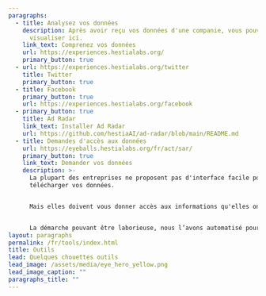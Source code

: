 ```yaml
---
paragraphs:
  - title: Analysez vos données
    description: Après avoir reçu vos données d'une companie, vous pouvez les
      visualiser ici.
    link_text: Comprenez vos données
    url: https://experiences.hestialabs.org/
    primary_button: true
  - url: https://experiences.hestialabs.org/twitter
    title: Twitter
    primary_button: true
  - title: Facebook
    primary_button: true
    url: https://experiences.hestialabs.org/facebook
  - primary_button: true
    title: Ad Radar
    link_text: Installer Ad Radar
    url: https://github.com/hestiaAI/ad-radar/blob/main/README.md
  - title: Demandes d'accès aux données
    url: https://eyeballs.hestialabs.org/fr/act/sar/
    primary_button: true
    link_text: Demander vos données
    description: >-
      La plupart des entreprises ne proposent pas d'interface facile pour
      télécharger vos données.


      Mais elles doivent vous donner accès aux informations qu'elles ont accumulées à votre sujet (la loi les y oblige, qu’elle soit [européenne](https://gdpr-text.com/read/article-15/), [britannique](https://www.legislation.gov.uk/ukpga/2018/12/contents/enacted) ou [suisse](https://www.edoeb.admin.ch/edoeb/fr/home/protection-des-donnees/generalites/le-droit-d_acces.html)).


      La démarche pouvant être laborieuse, nous l’avons automatisé pour vous.
layout: paragraphs
permalink: /fr/tools/index.html
title: Outils
lead: Quelques chouettes outils
lead_image: /assets/media/eye_hero_yellow.png
lead_image_caption: ""
paragraphs_title: ""
---
```

